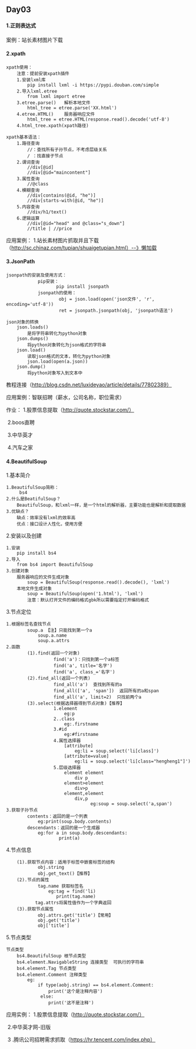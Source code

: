 ##  Day03

#### 1.正则表达式

案例：站长素材图片下载

#### 2.xpath

```
xpath使用：
	注意：提前安装xpath插件
	1.安装lxml库      
		pip install lxml -i https://pypi.douban.com/simple
	2.导入lxml.etree  
		from lxml import etree
	3.etree.parse()   解析本地文件
		html_tree = etree.parse('XX.html')	
	4.etree.HTML()    服务器响应文件
		html_tree = etree.HTML(response.read().decode('utf-8')	
	4.html_tree.xpath(xpath路径)
```

```
xpath基本语法：
	1.路径查询
		//：查找所有子孙节点，不考虑层级关系
		/ ：找直接子节点
	2.谓词查询
		//div[@id]  
		//div[@id="maincontent"]    
	3.属性查询
		//@class         
	4.模糊查询
		//div[contains(@id, "he")]   
		//div[starts-with(@id, "he")] 
	5.内容查询
		//div/h1/text()
	6.逻辑运算
		//div[@id="head" and @class="s_down"]
		//title | //price
```

应用案例： 1.站长素材图片抓取并且下载（http://sc.chinaz.com/tupian/shuaigetupian.html）--》懒加载

#### 3.JsonPath

```
jsonpath的安装及使用方式：
			pip安装： 
				   pip install jsonpath
			jsonpath的使用：
                    obj = json.load(open('json文件', 'r', encoding='utf-8'))
                    ret = jsonpath.jsonpath(obj, 'jsonpath语法')
```

```
json对象的转换
	json.loads()
		是将字符串转化为python对象
	json.dumps()
		将python对象转化为json格式的字符串
	json.load()
		读取json格式的文本，转化为python对象
		json.load(open(a.json))
	json.dump()
		将python对象写入到文本中
```

教程连接（http://blog.csdn.net/luxideyao/article/details/77802389）

应用案例：智联招聘（薪水，公司名称，职位需求）

作业： 1.股票信息提取（http://quote.stockstar.com/）

​	     	2.boos直聘

​             3.中华英才

​             4.汽车之家

#### 4.BeautifulSoup

1.基本简介

```
1.BeautifulSoup简称：
     bs4
2.什么是BeatifulSoup？
	BeautifulSoup，和lxml一样，是一个html的解析器，主要功能也是解析和提取数据
3.优缺点？
	缺点：效率没有lxml的效率高	
	优点：接口设计人性化，使用方便
```

2.安装以及创建

```
1.安装
	pip install bs4
2.导入
	from bs4 import BeautifulSoup
3.创建对象
	服务器响应的文件生成对象
		soup = BeautifulSoup(response.read().decode(), 'lxml')
	本地文件生成对象
		soup = BeautifulSoup(open('1.html'), 'lxml')
		注意：默认打开文件的编码格式gbk所以需要指定打开编码格式
```

3.节点定位

```
1.根据标签名查找节点
		soup.a 【注】只能找到第一个a
			soup.a.name
			soup.a.attrs
2.函数
		(1).find(返回一个对象)
                  find('a')：只找到第一个a标签
                  find('a', title='名字')
                  find('a', class_='名字')
		(2).find_all(返回一个列表)
                  find_all('a')  查找到所有的a
                  find_all(['a', 'span'])  返回所有的a和span
                  find_all('a', limit=2)  只找前两个a
		(3).select(根据选择器得到节点对象)【推荐】
                  1.element
                      eg:p
                  2..class
                      eg:.firstname
                  3.#id
                      eg:#firstname
                  4.属性选择器
                      [attribute]
                          eg:li = soup.select('li[class]')
                      [attribute=value]
                          eg:li = soup.select('li[class="hengheng1"]')
                  5.层级选择器
                      element element
                          div p
                      element>element
                          div>p
                      element,element
                          div,p 
                          		eg:soup = soup.select('a,span')
3.获取子孙节点
		contents：返回的是一个列表
			eg:print(soup.body.contents)
		descendants：返回的是一个生成器
			eg:for a in soup.body.descendants:
					print(a)
```

4.节点信息

```
	(1).获取节点内容：适用于标签中嵌套标签的结构
            obj.string
            obj.get_text()【推荐】
	(2).节点的属性
            tag.name 获取标签名
                eg:tag = find('li)
                   print(tag.name)
		   tag.attrs将属性值作为一个字典返回
	(3).获取节点属性
            obj.attrs.get('title')【常用】
            obj.get('title')
            obj['title']
```

5.节点类型

```
节点类型
	bs4.BeautifulSoup 根节点类型
	bs4.element.NavigableString 连接类型  可执行的字符串
	bs4.element.Tag 节点类型  
	bs4.element.Comment 注释类型
		eg:
			if type(aobj.string) == bs4.element.Comment:
                print('这个是注释内容')
             else:
                print('这不是注释')
```

应用实例： 1.股票信息提取（http://quote.stockstar.com/）

​		    2.中华英才网-旧版

​                    3 .腾讯公司招聘需求抓取（https://hr.tencent.com/index.php）​
